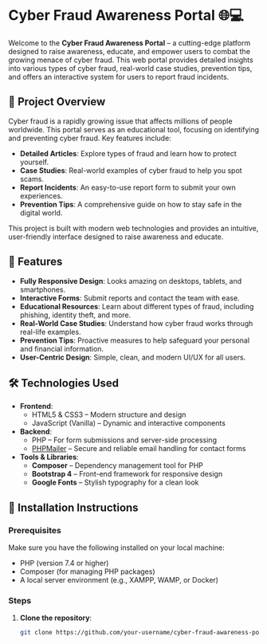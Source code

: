 # Cyber Fraud Awareness Portal 🌐💻

Welcome to the **Cyber Fraud Awareness Portal** – a cutting-edge platform designed to raise awareness, educate, and empower users to combat the growing menace of cyber fraud. This web portal provides detailed insights into various types of cyber fraud, real-world case studies, prevention tips, and offers an interactive system for users to report fraud incidents.

## 🚀 Project Overview

Cyber fraud is a rapidly growing issue that affects millions of people worldwide. This portal serves as an educational tool, focusing on identifying and preventing cyber fraud. Key features include:

- **Detailed Articles**: Explore types of fraud and learn how to protect yourself.
- **Case Studies**: Real-world examples of cyber fraud to help you spot scams.
- **Report Incidents**: An easy-to-use report form to submit your own experiences.
- **Prevention Tips**: A comprehensive guide on how to stay safe in the digital world.

This project is built with modern web technologies and provides an intuitive, user-friendly interface designed to raise awareness and educate.

## 📱 Features

- **Fully Responsive Design**: Looks amazing on desktops, tablets, and smartphones.
- **Interactive Forms**: Submit reports and contact the team with ease.
- **Educational Resources**: Learn about different types of fraud, including phishing, identity theft, and more.
- **Real-World Case Studies**: Understand how cyber fraud works through real-life examples.
- **Prevention Tips**: Proactive measures to help safeguard your personal and financial information.
- **User-Centric Design**: Simple, clean, and modern UI/UX for all users.

## 🛠 Technologies Used

- **Frontend**:
  - HTML5 & CSS3 – Modern structure and design
  - JavaScript (Vanilla) – Dynamic and interactive components
- **Backend**:
  - PHP – For form submissions and server-side processing
  - [PHPMailer](https://github.com/PHPMailer/PHPMailer) – Secure and reliable email handling for contact forms
- **Tools & Libraries**:
  - **Composer** – Dependency management tool for PHP
  - **Bootstrap 4** – Front-end framework for responsive design
  - **Google Fonts** – Stylish typography for a clean look

## 🔧 Installation Instructions

### Prerequisites

Make sure you have the following installed on your local machine:

- PHP (version 7.4 or higher)
- Composer (for managing PHP packages)
- A local server environment (e.g., XAMPP, WAMP, or Docker)

### Steps

1. **Clone the repository**:
   ```bash
   git clone https://github.com/your-username/cyber-fraud-awareness-portal.git
